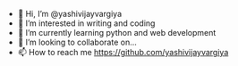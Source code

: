 - 👋 Hi, I’m @yashivijayvargiya
- 👀 I’m interested in writing and coding
- 🌱 I’m currently learning python and web development
- 💞️ I’m looking to collaborate on...
- 📫 How to reach me https://github.com/yashivijayvargiya

<!---
yashivijayvargiya/yashivijayvargiya is a ✨ special ✨ repository because its `README.md` (this file) appears on your GitHub profile.
You can click the Preview link to take a look at your changes.
--->
